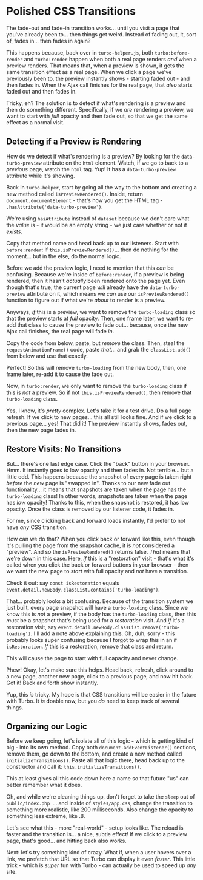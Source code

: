 # Polished CSS Transitions

The fade-out and fade-in transition works... until you visit a page that you've
already been to... then things get weird. Instead of fading out, it, sort of,
fades in... then fades in again?

This happens because, back over in `turbo-helper.js`, both `turbo:before-render`
and `turbo:render` happen when both a real page renders *and* when a preview renders.
That means that, when a preview is shown, it gets the same transition effect as a
real page. When we click a page we've previously been to, the preview instantly
shows - starting faded out - and then fades in. When the Ajax call finishes for the
real page, that *also* starts faded out and then fades in.

Tricky, eh? The solution is to detect if what's rendering is a preview and then do
something different. Specifically, if we *are* rendering a preview, we want to
start with *full* opacity and then fade out, so that we get the same effect as
a normal visit.

## Detecting if a Preview is Rendering

How do we detect if what's rendering is a preview? By looking for the
`data-turbo-preview` attribute on the `html` element. Watch, if we go to back to
a *previous* page, watch the `html` tag. Yup! It has a `data-turbo-preview`
attribute while it's showing.

Back in `turbo-helper`, start by going all the way to the bottom and creating a new
method called `isPreviewRendered()`. Inside, return `document.documentElement` -
that's how you get the HTML tag - `.hasAttribute('data-turbo-preview')`.

We're using `hasAttribute` instead of `dataset` because we don't care what
the *value* is - it would be an empty string - we just care whether or not it
*exists*.

Copy that method name and head back up to our listeners. Start with `before:render`:
if `this.isPreviewRendered()`... then do nothing for the moment... but in the else,
do the normal logic.

Before we add the preview logic, I need to mention that this *can* be confusing.
Because we're inside of `before:render`, if a preview is being rendered, then it
hasn't *actually* been rendered onto the page yet. Even though that's true, the
current page *will* already have the `data-turbo-preview` attribute on it, which
means we *can* use our `isPreviewRendered()` function to figure out if what we're
*about* to render is a preview.

Anyways, *if* this is a preview, we want to remove the `turbo-loading` class so that
the preview starts at *full* opacity. Then, one frame later, we want to re-add that
class to cause the preview to fade out... because, once the new Ajax call finishes,
the real page will fade *in*.

Copy the code from below, paste, but *remove* the class. Then, steal the
`requestAnimationFrame()` code, paste *that*... and grab the `classList.add()`
from below and use that exactly.

Perfect! So this will remove `turbo-loading` from the new body, then, one frame
later, re-add it to cause the fade out.

Now, in `turbo:render`, we only want to remove the `turbo-loading` class if this
is *not* a preview. So if not `this.isPreviewRendered()`, then remove that
`turbo-loading` class.

Yes, I know, it's *pretty* complex. Let's take it for a test drive. Do a full page
refresh. If we click to new pages... this all still looks fine. And if we click
to a previous page... yes! That did it! The preview instantly shows, fades
out, then the new page fades in.

## Restore Visits: No Transitions

But... there's one last edge case. Click the "back" button in your browser. Hmm.
It instantly goes to low opacity and then fades in. Not terrible... but a little
odd. This happens because the snapshot of every page is taken right *before* the
*new* page is "swapped in". Thanks to our new fade out functionality... it means that
snapshots are taken when the page has the `turbo-loading` class! In other words,
snapshots are taken when the page has *low* opacity! Thanks to this, when the
snapshot is restored, it has low opacity. Once the class is removed by our listener
code, it fades in.

For me, since clicking back and forward loads instantly, I'd prefer to not have
*any* CSS transition.

How can we do that? When you click back or forward like this, even though it's
pulling the page from the snapshot cache, it is *not* considered a "preview". And so
the `isPreviewRendered()` returns false. *That* means that we're down in this case.
Here, *if* this is a "restoration" visit - that's what it's called when you click
the back or forward buttons in your browser - then we want the new page to *start*
with full opacity and *not* have a transition.

Check it out: say `const isRestoration` equals
`event.detail.newBody.classList.contains('turbo-loading')`.

That... probably looks a bit confusing. Because of the transition system we just
built, every page snapshot will have a `turbo-loading` class. Since we know
this is *not* a preview, if the body has the `turbo-loading` class, then this
*must* be a snapshot that's being used for a *restoration* visit. And *if* it's
a restoration visit, say `event.detail.newBody.classList.remove('turbo-loading')`.
I'll add a note above explaining this. Oh, duh, sorry - this probably looks
super confusing because I forgot to wrap this in an if `isRestoration`.
*If* this is a restoration, remove that class and return.

This will cause the page to start with full capacity and never change.

Phew! Okay, let's make sure this helps. Head back, refresh, click around to a new
page, another new page, click to a previous page, and now hit back. Got it! Back
and forth show instantly.

Yup, this *is* tricky. My hope is that CSS transitions will be easier in the
future with Turbo. It *is* doable now, but you *do* need to keep track of several
things.

## Organizing our Logic

Before we keep going, let's isolate all of this logic - which is getting kind of
big - into its own method. Copy both `document.addEventListener()` sections, remove
them, go down to the bottom, and create a new method called `initializeTransitions()`.
Paste all that logic there, head back up to the constructor and call it:
`this.initializeTransitions()`.

This at least gives all this code down here a name so that future "us" can better
remember what it does.

Oh, and while we're cleaning things up, don't forget to take the `sleep` out of
`public/index.php `... and inside of `styles/app.css`, change the transition
to something more realistic, like 200 milliseconds. Also change the opacity
to something less extreme, like .8.

Let's see what this - more "real-world" - setup looks like. The reload is faster
and the transition is... a nice, subtle effect! If we click to a preview page,
that's good... and hitting back also works.

Next: let's try something kind of crazy. What if, when a user hovers over
a link, we prefetch that URL so that Turbo can display it even *faster*. This
little trick - which is *super* fun with Turbo - can actually be used to speed
up *any* site.
